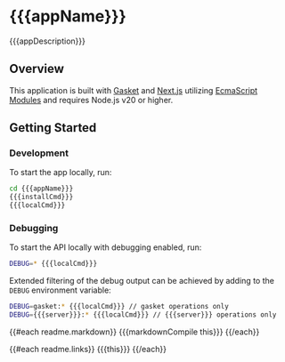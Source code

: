# {{{appName}}}

{{{appDescription}}}

## Overview

This application is built with [Gasket] and [Next.js] utilizing [EcmaScript Modules] and requires Node.js v20 or higher.

## Getting Started

### Development

To start the app locally, run:

```bash
cd {{{appName}}}
{{{installCmd}}}
{{{localCmd}}}
```

### Debugging

To start the API locally with debugging enabled, run:

```bash
DEBUG=* {{{localCmd}}}
```

Extended filtering of the debug output can be achieved by adding to the `DEBUG` environment variable:

```bash
DEBUG=gasket:* {{{localCmd}}} // gasket operations only
DEBUG={{{server}}}:* {{{localCmd}}} // {{{server}}} operations only
```

{{#each readme.markdown}}
{{{markdownCompile this}}}
{{/each}}
<!-- LINKS -->
[Gasket]: https://gasket.dev
[Next.js]: https://nextjs.org
[EcmaScript Modules]: https://developer.mozilla.org/en-US/docs/Web/JavaScript/Guide/Modules
{{#each readme.links}}
{{{this}}}
{{/each}}
